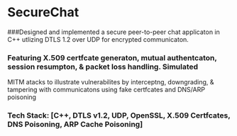 # SecureChat
###Designed and implemented a secure peer-to-peer chat applicaton in C++ utlizing DTLS 1.2 over UDP for
encrypted communicaton.
### Featuring X.509 certfcate generaton, mutual authentcaton, session resumpton, & packet loss handling. Simulated
MITM atacks to illustrate vulnerabilites by interceptng, downgrading, & tampering with communicatons using fake
certfcates and DNS/ARP poisoning
### Tech Stack: [C++, DTLS v1.2, UDP, OpenSSL, X.509 Certfcates, DNS Poisoning, ARP Cache Poisoning]
